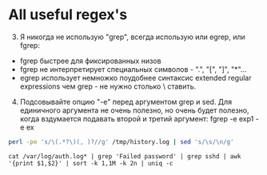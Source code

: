 # All useful regex's

3. Я никогда не использую "grep", всегда использую или egrep, или fgrep:
  - fgrep быстрее для фиксированных низов
  - fgrep не интерпретирует специальных символов - ".", "[", "]", "*"...
  - egrep использует немножко поудобнее синтаксис extended regular
    expressions чем grep - не нужно столько \ ставить.

4. Подсовывайте опцию "-e" перед аргументом grep и sed.  Для единичного
   аргумента не очень полезно, но очень будет полезно, когда вздумается
   подавать второй и третий аргумент: fgrep -e exp1 -e ex


```bash
perl -pe 's/\(.*?\)(, )?//g' /tmp/history.log | sed 's/\s/\n/g'
```

```
cat /var/log/auth.log* | grep 'Failed password' | grep sshd | awk '{print $1,$2}' | sort -k 1,1M -k 2n | uniq -c
```


